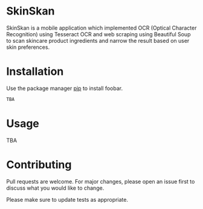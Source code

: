 # SkinSkan
SkinSkan is a mobile application which implemented OCR (Optical Character Recognition) using Tesseract OCR and web scraping using Beautiful Soup to scan skincare product ingredients and narrow the result based on user skin preferences.

# Installation

Use the package manager [pip](https://pip.pypa.io/en/stable/) to install foobar.

```bash
TBA
```

# Usage

TBA

# Contributing
Pull requests are welcome. For major changes, please open an issue first to discuss what you would like to change.

Please make sure to update tests as appropriate.
